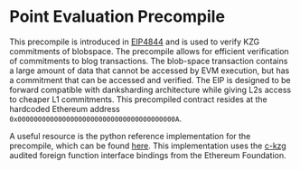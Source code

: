 # Point Evaluation Precompile

This precompile is introduced in [EIP4844](https://eips.ethereum.org/EIPS/eip-4844) and is used to verify KZG commitments of blobspace. The precompile allows for efficient verification of commitments to blog transactions. The blob-space transaction contains a large amount of data that cannot be accessed by EVM execution, but has a commitment that can be accessed and verified. The EIP is designed to be forward compatible with danksharding architecture while giving L2s access to cheaper L1 commitments. This precompiled contract resides at the hardcoded Ethereum address `0x000000000000000000000000000000000000000A`.


A useful resource is the python reference implementation for the precompile, which can be found [here](https://github.com/ethereum/consensus-specs/blob/86fb82b221474cc89387fa6436806507b3849d88/specs/deneb/polynomial-commitments.md). This implementation uses the [c-kzg](https://github.com/ethereum/c-kzg-4844) audited foreign function interface bindings from the Ethereum Foundation.